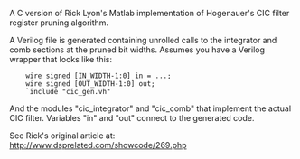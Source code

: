 A C version of Rick Lyon's Matlab implementation of Hogenauer's CIC filter
register pruning algorithm.

A Verilog file is generated containing unrolled calls to the integrator and
comb sections at the pruned bit widths.
Assumes you have a Verilog wrapper that looks like this:
 
		wire signed [IN_WIDTH-1:0] in = ...;
		wire signed [OUT_WIDTH-1:0] out;
		`include "cic_gen.vh"

And the modules "cic_integrator" and "cic_comb" that implement the actual CIC
filter. Variables "in" and "out" connect to the generated code.

See Rick's original article at: http://www.dsprelated.com/showcode/269.php
